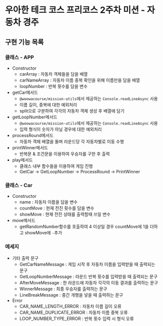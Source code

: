 # 우아한 테크 코스 프리코스 2주차 미션 - 자동차 경주
## 구현 기능 목록
### 클래스 - APP
- Constructor
  - carArray : 자동차 객체들을 담을 배열
  - carNameArray : 자동차 이름 중복 확인을 위해 이름만을 담을 배열
  - loopNumber : 반복 횟수를 담을 변수
- getCar메서드
  - `@woowacourse/mission-utils`에서 제공하는 `Console.readLineAsync` 사용
  - 이름 길이, 중복에 대한 예외처리
  - split으로 구분하여 각각의 자동차 객체 생성 후 배열에 담기
- getLoopNumber메서드
  - `@woowacourse/mission-utils`에서 제공하는 `Console.readLineAsync` 사용
  - 입력 형식이 숫자가 아닐 경우에 대한 예외처리
- processRound메서드
  - 자동차 객체 배열을 돌며 라운드당 각 자동차별로 이동 수행
- printWinner메서드
  - 반복문 & 조건문을 이용하여 우승자를 구한 후 출력
- play메서드
  - 클래스 내부 함수들을 이용하여 게임 진행
  - GetCar → GetLoopNumber → ProcessRound → PrintWinner

### 클래스 - Car
- Constructor
  - name : 자동차 이름을 담을 변수
  - countMove : 현재 전진 횟수를 담을 변수
  - showMove : 현재 전진 상태를 출력할때 쓰일 변수
- move메서드
  - getRandomNumber함수를 호출하여 4 이상일 경우 countMove에 1을 더하고 showMove에 `-`추가

### 메세지
- 기타 출력 문구
  - GetCarNameMessage : 게임 시작 후 자동차 이름을 입력받을 때 출력되는 문구
  - GetLoopNumberMessage : 라운드 반복 횟수를 입력받을 때 출력되는 문구
  - AfterMoveMessage : 한 라운드에 자동차 각각의 이동 결과를 출력하는 문구
  - WinnerMessage : 최종 우승자를 출력하는 문구
  - LineBreakMessage : 중간 개행을 넣을 때 출력하는 문구
- Error
  - CAR_NAME_LENGTH_ERROR : 자동차 이름 길이 오류
  - CAR_NAME_DUPLICATE_ERROR : 자동차 이름 중복 오류
  - LOOP_NUMBER_TYPE_ERROR : 반복 횟수 입력 시 형식 오류